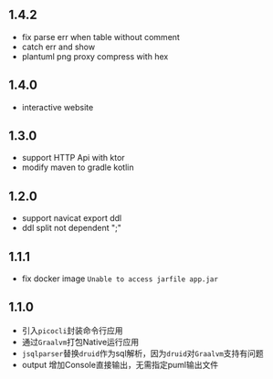 ## 1.4.2

- fix parse err when table without comment
- catch err and show
- plantuml png proxy compress with hex

## 1.4.0

- interactive website

## 1.3.0

- support HTTP Api with ktor
- modify maven to gradle kotlin

## 1.2.0

- support navicat export ddl
- ddl split not dependent ";"

## 1.1.1

- fix docker image `Unable to access jarfile app.jar`

## 1.1.0

- 引入`picocli`封装命令行应用
- 通过`Graalvm`打包Native运行应用
- `jsqlparser`替换`druid`作为sql解析，因为`druid`对`Graalvm`支持有问题
- output 增加Console直接输出，无需指定puml输出文件
